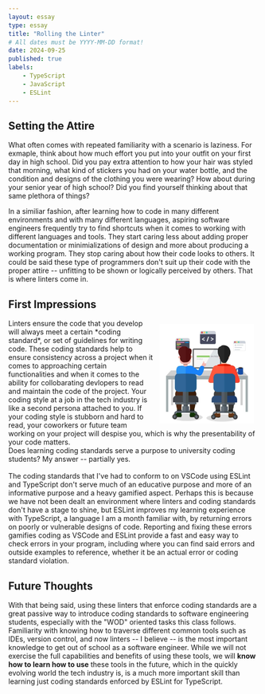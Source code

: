 ```yaml
---
layout: essay
type: essay
title: "Rolling the Linter"
# All dates must be YYYY-MM-DD format!
date: 2024-09-25
published: true
labels:
    - TypeScript
    - JavaScript
    - ESLint
---
```


## Setting the Attire
What often comes with repeated familiarity with a scenario is laziness. For exmaple, think about how much effort you put into your outfit on your first day in high school. Did you pay extra attention to how your hair was styled that morning, what kind of stickers you had on your water bottle, and the condition and designs of the clothing you were wearing? How about during your senior year of high school? Did you find yourself thinking about that same plethora of things?<br>

In a similiar fashion, after learning how to code in many different environments and with many different languages, aspiring software engineers frequently try to find shortcuts when it comes to working with different languages and tools. They start caring less about adding proper documentation or minimializations of design and more about producing a working program. They stop caring about how their code looks to others. It could be said these type of programmers don't suit up their code with the proper attire -- unfitting to be shown or logically perceived by others. That is where linters come in.<br>

## First Impressions
<img src ="../img/lint/lint-image.jpg" img align ="right" img height="200px" style="margin: 10px">
Linters ensure the code that you develop will always meet a certain *coding standard*, or set of guidelines for writing code. These coding standards help to ensure consistency across a project when it comes to approaching certain functionalities and when it comes to the ability for collobarating devlopers to read and maintain the code of the project. Your coding style at a job in the tech industry is like a second persona attached to you. If your coding style is stubborn and hard to read, your coworkers or future team working on your project will despise you, which is why the presentability of your code matters.<br>
Does learning coding standards serve a purpose to university coding students? My answer -- partially yes.<br><br>
The coding standards that I've had to conform to on VSCode using ESLint and TypeScript don't serve much of an educative purpose and more of an informative purpose and a heavy gamified aspect. Perhaps this is because we have not been dealt an environment where linters and coding standards don't have a stage to shine, but ESLint improves my learning experience with TypeScript, a language I am a month familiar with, by returning errors on poorly or vulnerable designs of code. Reporting and fixing these errors gamifies coding as VSCode and ESLint provide a fast and easy way to check errors in your program, including where you can find said errors and outside examples to reference, whether it be an actual error or coding standard violation.<br>

## Future Thoughts
With that being said, using these linters that enforce coding standards are a great passive way to introduce coding standards to software engineering students, especially with the "WOD" oriented tasks this class follows. Familiarity with knowing how to traverse different common tools such as IDEs, version control, and now linters -- I believe -- is the most important knowledge to get out of school as a software engineer. While we will not exercise the full capabilities and benefits of using these tools, we will **know how to learn how to use** these tools in the future, which in the quickly evolving world the tech industry is, is a much more important skill than learning just coding standards enforced by ESLint for TypeScript.